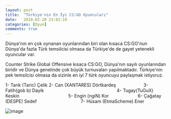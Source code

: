 ```yaml
---
layout: post
title:  "Türkiye'nin En İyi CS:GO Oyuncuları"
date:   2018-02-20 23:02:19
categories: [Oyun]
comments: true
---
```

Dünya'nın en çok oynanan oyunlarından biri olan kısaca CS:GO'nun Dünya'da fazla Türk temsilcisi olmasa da Türkiye'de de gayet yetenekli oyuncular var.

Counter Strike Global Offensive kısaca CS:GO, Dünya'nın sayılı oyunlarından biridir ve Dünya genelinde çok büyük turnuvaları yapılmaktadır. Türkiye'nin pek temsilcisi olmasa da sizinle en iyi 7 türk oyuncuyu paylaşmak istiyoruz.



1- Tarık (Taric) Çelik 
2- Can (XANTARES) Dörtkardeş                        
3- Fatih(gob b) Dayik                                                               
4- Tugay(TuGuX) Keskin                                           
5- Engin (ngiN) Kor                           
6- Çağatay (DESPE) Sedef                                       
7- Hüsam (EtmaScheme) Ener                    


![image](https://www.m-powers.net/wp-content/uploads/2016/12/cs-go-817x320.png)
